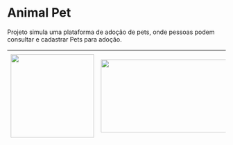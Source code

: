 # Animal Pet

Projeto simula uma plataforma de adoção de pets, onde pessoas podem consultar e cadastrar Pets para adoção.

  <table style="height: 214px; width: 100%; border-collapse: collapse; margin-left: auto; margin-right: auto;" border="0">

<tbody>
<tr style="height: 214px;">
<td style="width: 33.3333%; height: 214px;"><img style="display: block; margin-left: auto; margin-right: auto;" src="https://cdn3.iconfinder.com/data/icons/logos-and-brands-adobe/512/267_Python-512.png" alt="" width="192" height="192" /></td>
<td style="width: 33.3333%; height: 214px;"><img style="display: block; margin-left: auto; margin-right: auto;" src="https://i.pinimg.com/originals/36/54/e7/3654e7e5cd4023d6a65bb172fb178be0.jpg" alt="" width="320" height="168" /></td>
<td style="width: 33.3333%; height: 214px;"><img style="display: block; margin-left: auto; margin-right: auto;" src="https://cdn.iconscout.com/icon/free/png-256/heroku-225989.png" alt="" width="206" height="206" /></td>
</tr>
</tbody>
</table>
